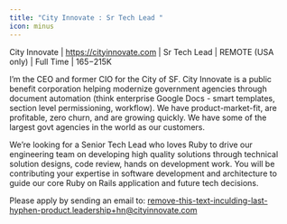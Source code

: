 ```yaml
---
title: "City Innovate : Sr Tech Lead "
icon: minus
---
```

City Innovate | <a href="https:&#x2F;&#x2F;cityinnovate.com" rel="nofollow">https:&#x2F;&#x2F;cityinnovate.com</a> | Sr Tech Lead | REMOTE (USA only) | Full Time | $165-$215K

I’m the CEO and former CIO for the City of SF. City Innovate is a public benefit corporation helping modernize government agencies through document automation (think enterprise Google Docs - smart templates, section level permissioning, workflow). We have product-market-fit, are profitable, zero churn, and are growing quickly. We have some of the largest govt agencies in the world as our customers.

We’re looking for a Senior Tech Lead who loves Ruby to drive our engineering team on developing high quality solutions through technical solution designs, code review, hands on development work. You will be contributing your expertise in software development and architecture to guide our core Ruby on Rails application and future tech decisions.

Please apply by sending an email to: remove-this-text-inculding-last-hyphen-product.leadership+hn@cityinnovate.com
